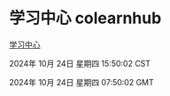 # 学习中心 colearnhub
[学习中心](http://219.139.199.238:56308/colearnhub/)

2024年 10月 24日 星期四 15:50:02 CST

2024年 10月 24日 星期四 07:50:02 GMT
